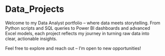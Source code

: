 # Data_Projects
Welcome to my Data Analyst portfolio – where data meets storytelling. From Python scripts and SQL queries to Power BI dashboards and advanced Excel models, each project reflects my journey in turning raw data into clear, actionable insights.

Feel free to explore and reach out – I’m open to new opportunities!
